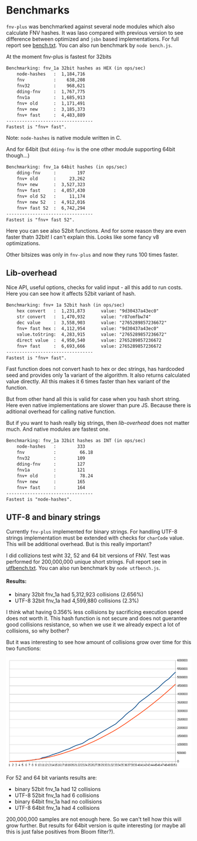 Benchmarks
==========

`fnv-plus` was benchmarked against several node modules which also calculate
FNV hashes. It was laso compared with previous version to see difference
between optimized and `jsbn` based implementations. For full report see
[bench.txt](bench.txt). You can also run benchmark by `node bench.js`.

At the moment fnv-plus is fastest for 32bits

    Benchmarking: fnv_1a 32bit hashes as HEX (in ops/sec)
        node-hashes   :  1,184,716
        fnv           :    638,208
        fnv32         :    968,621
        dding-fnv     :  1,767,775
        fnv1a         :  1,685,913
        fnv+ old      :  1,171,491
        fnv+ new      :  3,185,373
        fnv+ fast     :  4,483,889
    ---------------------------------
    Fastest is "fnv+ fast".

Note: `node-hashes` is native module written in C.

And for 64bit (but `dding-fnv` is the one other module supporting 64bit though...)

    Benchmarking: fnv_1a 64bit hashes (in ops/sec)
        dding-fnv     :        197
        fnv+ old      :     23,262
        fnv+ new      :  3,527,323
        fnv+ fast     :  4,057,430
        fnv+ old 52   :     11,174
        fnv+ new 52   :  4,912,016
        fnv+ fast 52  :  6,742,294
    ---------------------------------
    Fastest is "fnv+ fast 52".

Here you can see also 52bit functions. And for some reason they are even
faster thatn 32bit! I can't explain this. Looks like some fancy v8
optimizations.

Other bitsizes was only in `fnv-plus` and now they runs 100 times faster.

## Lib-overhead

Nice API, useful options, checks for valid input - all this add to run costs.
Here you can see how it affects 52bit variant of hash.

    Benchmarking: fnv+ 1a 52bit hash (in ops/sec)
        hex convert   :  1,231,873      value: "9d30437a43ec0"
        str convert   :  1,470,932      value: "r87omfbw74"
        dec value     :  3,558,903      value: "2765289857236672"
        fnv+ fast hex :  4,112,954      value: "9d30437a43ec0"
        value.toString:  4,283,915      value: "2765289857236672"
        direct value  :  4,950,540      value: 2765289857236672
        fnv+ fast     :  6,693,666      value: 2765289857236672
    ---------------------------------
    Fastest is "fnv+ fast".

Fast function does not convert hash to hex or dec strings, has hardcoded seed
and provides only 1a variant of the algorithm. It also returns calculated
value directly. All this makes it 6 times faster than hex variant of the
function.

But from other hand all this is valid for case when you hash short string.
Here even native implementations are slower than pure JS. Because there is
aditional overhead for calling native function.

But if you want to hash really big strings, then *lib-overhead* does not
matter much. And native modules are fastest one.

    Benchmarking: fnv_1a 32bit hashes as INT (in ops/sec)
        node-hashes   :        333
        fnv           :         66.18
        fnv32         :        109
        dding-fnv     :        127
        fnv1a         :        121
        fnv+ old      :         78.24
        fnv+ new      :        165
        fnv+ fast     :        164
    ---------------------------------
    Fastest is "node-hashes".

## UTF-8 and binary strings

Currently `fnv-plus` implemented for binary strings. For handling UTF-8
strings implementation must be extended with checks for `charCode` value. This
will be additional overhead. But is this really important?

I did collizions test wiht 32, 52 and 64 bit versions of FNV. Test was
performed for 200,000,000 unique short strings. Full report see in
[utfbench.txt](utfbench.txt). You can also run benchmark by
`node utfbench.js`.

#### Results:

 - binary 32bit fnv_1a had 5,312,923 collisions (2.656%)
 - UTF-8 32bit fnv_1a had 4,599,880 collisions (2.3%)

I think what having 0.356% less collisions by sacrificing execution speed does
not worth it. This hash function is not secure and does not guerantee good
collisions resistance, so when we use it we already expect a lot of
collisions, so why bother?

But it was interesting to see how amount of collisions grow over time for this
two functions:

![collisions grow](cgrow.png)

For 52 and 64 bit variants results are:

 - binary 52bit fnv_1a had 12 collisions
 - UTF-8 52bit fnv_1a had 6 collisions
 - binary 64bit fnv_1a had no collisions
 - UTF-8 64bit fnv_1a had 4 collisions

200,000,000 samples are not enough here. So we can't tell how this will grow further. But results for 64bit version is quite interesting (or maybe all this is just false positives from Bloom filter?).

